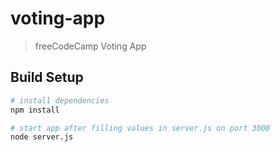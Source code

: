 # voting-app

> freeCodeCamp Voting App

## Build Setup

``` bash
# install dependencies
npm install

# start app after filling values in server.js on port 3000
node server.js

```
